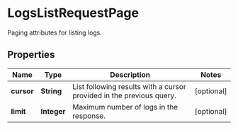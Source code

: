 # LogsListRequestPage

Paging attributes for listing logs.

## Properties

| Name       | Type        | Description                                                          | Notes      |
| ---------- | ----------- | -------------------------------------------------------------------- | ---------- |
| **cursor** | **String**  | List following results with a cursor provided in the previous query. | [optional] |
| **limit**  | **Integer** | Maximum number of logs in the response.                              | [optional] |
